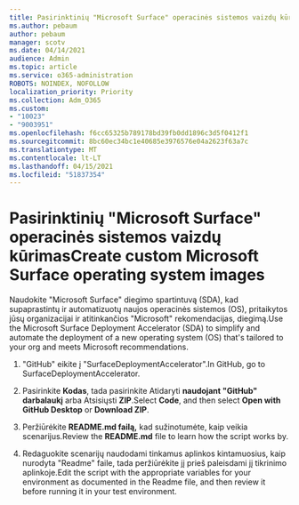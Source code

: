 ```yaml
---
title: Pasirinktinių "Microsoft Surface" operacinės sistemos vaizdų kūrimas
ms.author: pebaum
author: pebaum
manager: scotv
ms.date: 04/14/2021
audience: Admin
ms.topic: article
ms.service: o365-administration
ROBOTS: NOINDEX, NOFOLLOW
localization_priority: Priority
ms.collection: Adm_O365
ms.custom:
- "10023"
- "9003951"
ms.openlocfilehash: f6cc65325b789178bd39fb0dd1896c3d5f0412f1
ms.sourcegitcommit: 8bc60ec34bc1e40685e3976576e04a2623f63a7c
ms.translationtype: MT
ms.contentlocale: lt-LT
ms.lasthandoff: 04/15/2021
ms.locfileid: "51837354"
---
```

# <a name="create-custom-microsoft-surface-operating-system-images"></a><span data-ttu-id="ef9d1-102">Pasirinktinių "Microsoft Surface" operacinės sistemos vaizdų kūrimas</span><span class="sxs-lookup"><span data-stu-id="ef9d1-102">Create custom Microsoft Surface operating system images</span></span>

<span data-ttu-id="ef9d1-103">Naudokite "Microsoft Surface" diegimo spartintuvą (SDA), kad supaprastintų ir automatizuotų naujos operacinės sistemos (OS), pritaikytos jūsų organizacijai ir atitinkančios "Microsoft" rekomendacijas, diegimą.</span><span class="sxs-lookup"><span data-stu-id="ef9d1-103">Use the Microsoft Surface Deployment Accelerator (SDA) to simplify and automate the deployment of a new operating system (OS) that's tailored to your org and meets Microsoft recommendations.</span></span>

1. <span data-ttu-id="ef9d1-104">"GitHub" eikite į "SurfaceDeploymentAccelerator".</span><span class="sxs-lookup"><span data-stu-id="ef9d1-104">In GitHub, go to SurfaceDeploymentAccelerator.</span></span>

1. <span data-ttu-id="ef9d1-105">Pasirinkite **Kodas**, tada pasirinkite Atidaryti **naudojant "GitHub" darbalaukį** arba Atsisiųsti **ZIP**.</span><span class="sxs-lookup"><span data-stu-id="ef9d1-105">Select **Code**, and then select **Open with GitHub Desktop** or **Download ZIP**.</span></span>

1. <span data-ttu-id="ef9d1-106">Peržiūrėkite **README.md failą,** kad sužinotumėte, kaip veikia scenarijus.</span><span class="sxs-lookup"><span data-stu-id="ef9d1-106">Review the **README.md** file to learn how the script works by.</span></span>

1. <span data-ttu-id="ef9d1-107">Redaguokite scenarijų naudodami tinkamus aplinkos kintamuosius, kaip nurodyta "Readme" faile, tada peržiūrėkite jį prieš paleisdami jį tikrinimo aplinkoje.</span><span class="sxs-lookup"><span data-stu-id="ef9d1-107">Edit the script with the appropriate variables for your environment as documented in the Readme file, and then review it before running it in your test environment.</span></span>
